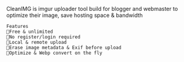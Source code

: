 CleanIMG is imgur uploader tool build for blogger and webmaster to optimize their image, save hosting space & bandwidth

    Features
    💎Free & unlimited
    💎No register/login required
    💎Local & remote upload
    💎Erase image metadata & Exif before upload
    💎Optimize & Webp convert on the fly
